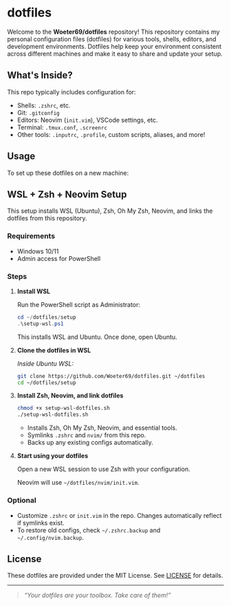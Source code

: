 # dotfiles

Welcome to the **Woeter69/dotfiles** repository! This repository contains my personal configuration files (dotfiles) for various tools, shells, editors, and development environments. Dotfiles help keep your environment consistent across different machines and make it easy to share and update your setup.

## What's Inside?

This repo typically includes configuration for:
- Shells: `.zshrc`, etc.
- Git: `.gitconfig`
- Editors: Neovim (`init.vim`), VSCode settings, etc.
- Terminal: `.tmux.conf`, `.screenrc`
- Other tools: `.inputrc`, `.profile`, custom scripts, aliases, and more!

## Usage

To set up these dotfiles on a new machine:

## WSL + Zsh + Neovim Setup

This setup installs WSL (Ubuntu), Zsh, Oh My Zsh, Neovim, and links the dotfiles from this repository.

### Requirements

- Windows 10/11
- Admin access for PowerShell

### Steps

1. **Install WSL**

   Run the PowerShell script as Administrator:

   ```powershell
   cd ~/dotfiles/setup
   .\setup-wsl.ps1
   ```

   This installs WSL and Ubuntu. Once done, open Ubuntu.

2. **Clone the dotfiles in WSL**

   _Inside Ubuntu WSL:_
   ```sh
   git clone https://github.com/Woeter69/dotfiles.git ~/dotfiles
   cd ~/dotfiles/setup
   ```

3. **Install Zsh, Neovim, and link dotfiles**

   ```sh
   chmod +x setup-wsl-dotfiles.sh
   ./setup-wsl-dotfiles.sh
   ```

   - Installs Zsh, Oh My Zsh, Neovim, and essential tools.
   - Symlinks `.zshrc` and `nvim/` from this repo.
   - Backs up any existing configs automatically.

4. **Start using your dotfiles**

   Open a new WSL session to use Zsh with your configuration.

   Neovim will use `~/dotfiles/nvim/init.vim`.

### Optional

- Customize `.zshrc` or `init.vim` in the repo. Changes automatically reflect if symlinks exist.
- To restore old configs, check `~/.zshrc.backup` and `~/.config/nvim.backup`.

## License

These dotfiles are provided under the MIT License. See [LICENSE](LICENSE) for details.

---

> _“Your dotfiles are your toolbox. Take care of them!”_
